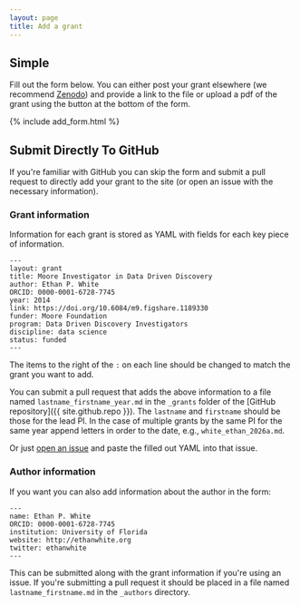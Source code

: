 ```yaml
---
layout: page
title: Add a grant
---
```


## Simple

Fill out the form below. You can either post your grant elsewhere (we recommend [Zenodo](https://zenodo.org/)) and provide a
link to the file or upload a pdf of the grant using the button at the bottom of the form.

{% include add_form.html %}

## Submit Directly To GitHub

If you're familiar with GitHub you can skip the form and submit a pull request
to directly add your grant to the site (or open an issue with the necessary
information).

### Grant information
Information for each grant is stored as YAML with fields for each key
piece of information.

```
---
layout: grant
title: Moore Investigator in Data Driven Discovery
author: Ethan P. White
ORCID: 0000-0001-6728-7745
year: 2014
link: https://doi.org/10.6084/m9.figshare.1189330
funder: Moore Foundation
program: Data Driven Discovery Investigators
discipline: data science
status: funded
---
```

The items to the right of the `:` on each line should be changed to match the
grant you want to add.

You can submit a pull request that adds the above information to a file named
`lastname_firstname_year.md` in the `_grants` folder of the [GitHub
repository]({{ site.github.repo }}). The `lastname` and `firstname` should be
those for the lead PI. In the case of multiple grants by the same PI for the
same year append letters in order to the date, e.g., `white_ethan_2026a.md`.

Or just [open an issue](https://github.com/weecology/ogrants/issues/new) and paste
the filled out YAML into that issue.

### Author information

If you want you can also add information about the author in the form:

```
---
name: Ethan P. White
ORCID: 0000-0001-6728-7745
institution: University of Florida
website: http://ethanwhite.org
twitter: ethanwhite
---
```

This can be submitted along with the grant information if you're using an issue. If you're submitting a pull request it should be placed in a file
named `lastname_firstname.md` in the `_authors` directory.
